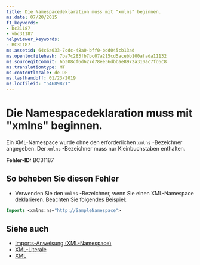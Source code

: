 ```yaml
---
title: Die Namespacedeklaration muss mit "xmlns" beginnen.
ms.date: 07/20/2015
f1_keywords:
- bc31187
- vbc31187
helpviewer_keywords:
- BC31187
ms.assetid: 64c6a033-7cdc-48a0-bff0-bdd045cb13ad
ms.openlocfilehash: 7ba7c283fb7bc07a215cd5acebb100afada11132
ms.sourcegitcommit: 6b308cf6d627d78ee36dbbae8972a310ac7fd6c8
ms.translationtype: MT
ms.contentlocale: de-DE
ms.lasthandoff: 01/23/2019
ms.locfileid: "54689821"
---
```

# <a name="namespace-declaration-must-start-with-xmlns"></a>Die Namespacedeklaration muss mit "xmlns" beginnen.
Ein XML-Namespace wurde ohne den erforderlichen `xmlns` -Bezeichner angegeben. Der `xmlns` -Bezeichner muss nur Kleinbuchstaben enthalten.  
  
 **Fehler-ID:** BC31187  
  
## <a name="to-correct-this-error"></a>So beheben Sie diesen Fehler  
  
-   Verwenden Sie den `xmlns` -Bezeichner, wenn Sie einen XML-Namespace deklarieren. Beachten Sie folgendes Beispiel:  
  
```vb  
Imports <xmlns:ns="http://SampleNamespace">  
```  
  
## <a name="see-also"></a>Siehe auch
- [Imports-Anweisung (XML-Namespace)](../../visual-basic/language-reference/statements/imports-statement-xml-namespace.md)
- [XML-Literale](../../visual-basic/language-reference/xml-literals/index.md)
- [XML](../../visual-basic/programming-guide/language-features/xml/index.md)

